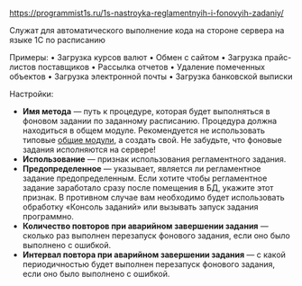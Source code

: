 https://programmist1s.ru/1s-nastroyka-reglamentnyih-i-fonovyih-zadaniy/

Служат для автоматического выполнение кода на стороне сервера на языке 1С по расписанию

Примеры:
• Загрузка курсов валют
• Обмен с сайтом
• Загрузка прайс-листов поставщиков
• Рассылка отчетов
• Удаление помеченных объектов
• Загрузка электронной почты
• Загрузка банковской выписки


Настройки:
- **Имя метода** — путь к процедуре, которая будет выполняться в фоновом задании по заданному расписанию. Процедура должна находиться в общем модуле. Рекомендуется не использовать типовые [общие модули](https://programmist1s.ru/obshhie-moduli-1s/), а создать свой. Не забудьте, что фоновые задания исполняются на сервере!
- **Использование** — признак использования регламентного задания.
- **Предопределенное** — указывает, является ли регламентное задание предопределенным. Если хотите чтобы регламентное задание заработало сразу после помещения в БД, укажите этот признак. В противном случае вам необходимо будет использовать обработку «Консоль заданий» или вызывать запуск задания программно.
- **Количество повторов при аварийном завершении задания** — сколько раз выполнен перезапуск фонового задания, если оно было выполнено с ошибкой.
- **Интервал повтора при аварийном завершении задания** — с какой периодичностью будет выполнен перезапуск фонового задания, если оно было выполнено с ошибкой.